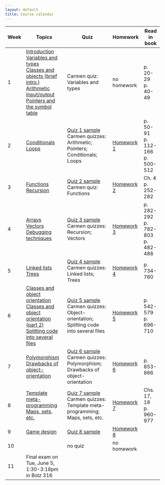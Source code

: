 ```yaml
---
layout: default
title: Course calendar
---
```


<table>
<thead>
  <tr>
    <th>Week</th>
    <th>Topics</th>
    <th>Quiz</th>
    <th>Homework</th>
    <th>Read in book</th>
  </tr>
</thead>
<tbody>
  <tr>
    <td>1</td>
    <td>   
      <a href="/lecture/introduction.html">Introduction</a>
      <br/>
      <a href="/lecture/variables-and-types.html">Variables and types</a>
      <br/>
      <a href="/lecture/classes-and-objects-brief.html">Classes and objects (brief intro.)</a>
      <br/>
      <a href="/lecture/arithmetic.html">Arithmetic</a>
      <br/>
      <a href="/lecture/input-output.html">Input/output</a>
      <br/>
      <a href="/lecture/pointers-symbol-table.html">Pointers and the symbol table</a>
    </td>
    <td>Carmen quiz: Variables and types</td>
    <td>no homework</td>
    <td>
      <div class="nowrap">
        p. 20-29
        <br/>
        p. 40-49
      </div>
    </td>
  </tr>
  <tr>
    <td>2</td>
    <td>
      <a href="/lecture/conditionals.html">Conditionals</a>
      <br/>
      <a href="/lecture/loops.html">Loops</a>
    </td>
    <td>
      <a href="/quiz/quiz-1-sample.html">Quiz 1 sample</a>
      <br/>
      Carmen quizzes: Arithmetic; Pointers; Conditionals; Loops
    </td>
    <td>
      <a href="/homework/homework-1.html">Homework 1</a>
    </td>
    <td>
      <div class="nowrap">
        p. 50-91
        <br/>
        p. 112-166
        <br/>
        p. 500-512
      </div>
    </td>
  </tr>
  <tr>
    <td>3</td>
    <td>
      <a href="/lecture/functions.html">Functions</a>
      <br/>
      <a href="/lecture/recursion.html">Recursion</a>
    </td>
    <td>
      <a href="/quiz/quiz-2-sample.html">Quiz 2 sample</a>
      <br/>
      Carmen quiz: Functions
    </td>
    <td>
      <a href="/homework/homework-2.html">Homework 2</a>
    </td>
    <td>
      <div class="nowrap">
        Ch. 4
        <br/>
        p. 252-282
      </div>
    </td>
  </tr>
  <tr>
    <td>4</td>
    <td>
      <a href="/lecture/arrays.html">Arrays</a>
      </br>
      <a href="/lecture/vectors.html">Vectors</a>
      <br/>
      <a href="/lecture/debugging.html">Debugging techniques</a>
    </td>
    <td>
      <a href="/quiz/quiz-3-sample.html">Quiz 3 sample</a>
      <br/>
      Carmen quizzes: Recursion; Vectors
    </td>
    <td>
      <a href="/homework/homework-3.html">Homework 3</a>
    </td>
    <td>
      <div class="nowrap">
        p. 282-292
        <br/>
        p. 782-803
        <br/>
        p. 482-488
      </div>
    </td>
  </tr>
  <tr>
    <td>5</td>
    <td>
      <a href="/lecture/linked-lists.html">Linked lists</a>
      <br/>
      <a href="/lecture/trees.html">Trees</a>
    </td>
    <td>
      <a href="/quiz/quiz-4-sample.html">Quiz 4 sample</a>
      <br/>
      Carmen quizzes: Linked lists; Trees
    </td>
    <td>
      <a href="/homework/homework-4.html">Homework 4</a>
    </td>
    <td>
      <div class="nowrap">
        p. 734-760
      </div>
    </td>
  </tr>
  <tr>
    <td>6</td>
    <td>
      <a href="/lecture/classes-and-object-orientation.html">Classes and object orientation</a>
      <br/>
      <a href="/lecture/classes-and-object-orientation-2.html">Classes and object orientation (part 2)</a>
      <br/>
      <a href="/lecture/splitting-code.html">Splitting code into several files</a>
    </td>
    <td>
      <a href="/quiz/quiz-5-sample.html">Quiz 5 sample</a>
      <br/>
      Carmen quizzes: Object-orientation; Splitting code into several files
    </td>
    <td>
      <a href="/homework/homework-5.html">Homework 5</a>
    </td>
    <td>
      <div class="nowrap">
        p. 542-579
        <br/>
        p. 696-710
      </div>
    </td>
  </tr>
  <tr>
    <td>7</td>
    <td>
      <a href="/lecture/polymorphism.html">Polymorphism</a>
      <br/>
      <a href="/lecture/drawbacks-of-object-orientation.html">Drawbacks of object-orientation</a>
      <br/>
    </td>
    <td>
      <a href="/quiz/quiz-6-sample.html">Quiz 6 sample</a>
      <br/>
      Carmen quizzes: Polymorphism; Drawbacks of object-orientation
    </td>
    <td>
      <a href="/homework/homework-6.html">Homework 6</a>
    </td>
    <td>
      <div class="nowrap">
        p. 853-866
      </div>
    </td>
  </tr>
  <tr>
    <td>8</td>
    <td>
      <a href="/lecture/template-metaprogramming.html">Template meta-programming</a>
      <br/>
      <a href="/lecture/maps-sets-etc.html">Maps, sets, etc.</a>
    </td>
    <td>
      <a href="/quiz/quiz-7-sample.html">Quiz 7 sample</a>
      <br/>
      Carmen quizzes: Template meta-programming; Maps, sets, etc.
    </td>
    <td>
      <a href="/homework/homework-7.html">Homework 7</a>
    </td>
    <td>
      Chs. 17, 18
      <br/>
      p. 960-977
    </td>
  </tr>
  <tr>
    <td>9</td>
    <td>
      <a href="/lecture/game-design.html">Game design</a>
    </td>
    <td>
      <a href="/quiz/quiz-8-sample.html">Quiz 8 sample</a>
    </td>
    <td>
      <a href="/homework/homework-8.html">Homework 8</a>
    </td>
    <td></td>
  </tr>
  <tr>
    <td>10</td>
    <td>
    </td>
    <td>no quiz</td>
    <td>no homework</td>
    <td></td>
  </tr>
  <tr>
    <td>11</td>
    <td>
      Final exam on Tue, June 5, 1:30-3:18pm
      <br/>
      in Bolz 316
    </td>
    <td></td>
    <td></td>
    <td></td>
  </tr>
</tbody>
</table>
